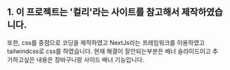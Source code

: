 ## 1. 이 프로젝트는 '컬리'라는 사이트를 참고해서 제작하였습니다.
또한, css를 중점으로 코딩을 제작하였고 NextJs라는 프레임워크를 이용하였고 tailwindcss로 css를 하였습니다.
현재 해결이 잘안되는부분은 배너 슬라이드이고 
추가하고싶은 내용은 장바구니랑 사이드 배너 기능입니다.